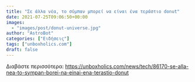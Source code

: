 ```yaml
---
title: "Σε άλλα νέα, το σύμπαν μπορεί να είναι ένα τεράστιο donut"
date: 2021-07-25T09:06:50+00:00
images:
  - "images/post/donut-universe.jpg"
author: "AstroBot"
categories: ["Ειδήσεις"]
tags: ["unboxholics.com"]
draft: false
---
```




Διαβάστε περισσότερα: https://unboxholics.com/news/tech/86170-se-alla-nea-to-sympan-borei-na-einai-ena-terastio-donut
